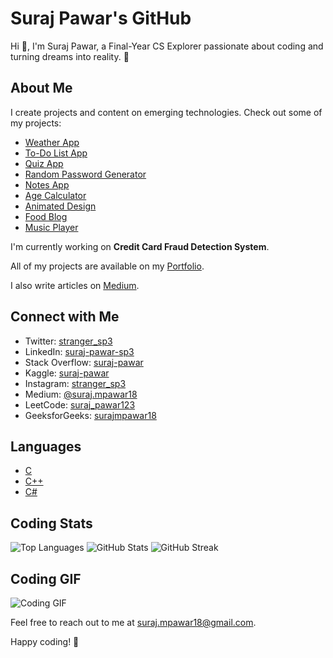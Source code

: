 # Suraj Pawar's GitHub

Hi 👋, I'm Suraj Pawar, a Final-Year CS Explorer passionate about coding and turning dreams into reality. 🚀

## About Me

I create projects and content on emerging technologies. Check out some of my projects:

- [Weather App](https://surajpawar18.github.io/weatherApp/)
- [To-Do List App](https://surajpawar18.github.io/To-Do-List-App/)
- [Quiz App](https://surajpawar18.github.io/QuizApp/)
- [Random Password Generator](https://surajpawar18.github.io/RandomPasswordGenerator/)
- [Notes App](https://surajpawar18.github.io/NotesApp/)
- [Age Calculator](https://surajpawar18.github.io/AgeCalci/)
- [Animated Design](https://surajpawar18.github.io/AnimatedWebsite/)
- [Food Blog](https://surajpawar18.github.io/Resturent/)
- [Music Player](https://surajpawar18.github.io/soundWeb/)

I'm currently working on **Credit Card Fraud Detection System**.

All of my projects are available on my [Portfolio](https://surajpawar18.github.io/Portfolio/).

I also write articles on [Medium](https://medium.com/@suraj.mpawar18).

## Connect with Me

- Twitter: [stranger_sp3](https://twitter.com/stranger_sp3)
- LinkedIn: [suraj-pawar-sp3](https://linkedin.com/in/suraj-pawar-sp3)
- Stack Overflow: [suraj-pawar](https://stackoverflow.com/users/21841511/suraj-pawar)
- Kaggle: [suraj-pawar](https://www.kaggle.com/suraj-pawar)
- Instagram: [stranger_sp3](https://www.instagram.com/stranger_sp3/)
- Medium: [@suraj.mpawar18](https://medium.com/@suraj.mpawar18)
- LeetCode: [suraj_pawar123](https://leetcode.com/suraj_pawar123/)
- GeeksforGeeks: [surajmpawar18](https://auth.geeksforgeeks.org/user/surajmpawar18)

## Languages

- [C](https://www.cprogramming.com/)
- [C++](https://www.w3schools.com/cpp/)
- [C#](https://docs.microsoft.com/en-us/dotnet/csharp/)

## Coding Stats

![Top Languages](https://github-readme-stats.vercel.app/api/top-langs?username=surajpawar18&show_icons=true&locale=en&layout=compact)
![GitHub Stats](https://github-readme-stats.vercel.app/api?username=surajpawar18&show_icons=true&locale=en)
![GitHub Streak](https://github-readme-streak-stats.herokuapp.com/?user=surajpawar18)

## Coding GIF

![Coding GIF](https://www.vkreate.in/storage/services_image/2019-10-02-17-55-54-5d94e4aa809b3-web-development.gif)

Feel free to reach out to me at suraj.mpawar18@gmail.com.

Happy coding! 🚀
